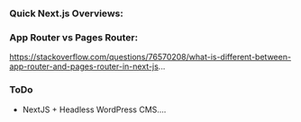 ### Quick Next.js Overviews:

### App Router vs Pages Router:
https://stackoverflow.com/questions/76570208/what-is-different-between-app-router-and-pages-router-in-next-js...

### ToDo
* NextJS + Headless WordPress CMS....